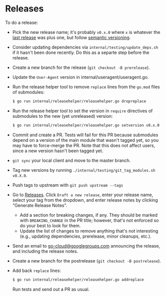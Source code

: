 # Releases

To do a release:

-   Pick the new release name; it's probably `v0.x.0` where `x` is whatever the
    [last release](https://github.com/google/go-cloud/releases/latest) was plus
    one, but follow [semantic versioning](https://semver.org/).

-   Consider updating dependencies via `internal/testing/update_deps.sh` if it
    hasn't been done recently. Do this as a separte step before the release.

-   Create a new branch for the release (`git checkout -B prerelease`).

-   Update the `User-Agent` version in internal/useragent/useragent.go.

-   Run the release helper tool to remove `replace` lines from the `go.mod`
    files of submodules:

    ```bash
    $ go run internal/releasehelper/releasehelper.go dropreplace
    ```

-   Run the release helper tool to set the version in `require` directives of
    submodules to the new (yet unreleased) version:

    ```bash
    $ go run internal/releasehelper/releasehelper.go setversion v0.x.0
    ```

-   Commit and create a PR. Tests will fail for this PR because submodules depend on a
    version of the main module that wasn't tagged yet, so you may have to
    force-merge the PR. Note that this does not affect users, since a new
    version hasn't been tagged yet.

-   `git sync` your local client and move to the master branch.

-   Tag new versions by running `./internal/testing/git_tag_modules.sh v0.X.0`.

-   Push tags to upstream with `git push upstream --tags`

-   Go to [Releases](https://github.com/google/go-cloud/releases). Click `Draft
    a new release`, enter your release name, select your tag from the dropdown,
    and enter release notes by clicking "Generate Release Notes".

    -   Add a section for breaking changes, if any. They should be marked with
        `BREAKING_CHANGE` in the PR title; however, that's not enforced so do
        your best to look for them.
    -   Update the list of changes to remove anything that's not interesting
        (e.g., updating dependencies, prerelease, minor cleanups, etc.).

-   Send an email to
    [go-cloud@googlegroups.com](https://groups.google.com/forum/#!forum/go-cloud)
    announcing the release, and including the release notes.

-   Create a new branch for the postrelease (`git checkout -B postrelease`).

-   Add back `replace` lines:

    ```bash
    $ go run internal/releasehelper/releasehelper.go addreplace
    ```

    Run tests and send out a PR as usual.
